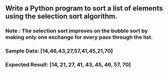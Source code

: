 ## Write a Python program to sort a list of elements using the selection sort algorithm. 
### Note : The selection sort improves on the bubble sort by making only one exchange for every pass through the list. 
### Sample Data: [14,46,43,27,57,41,45,21,70]
### Expected Result: [14, 21, 27, 41, 43, 45, 46, 57, 70]
